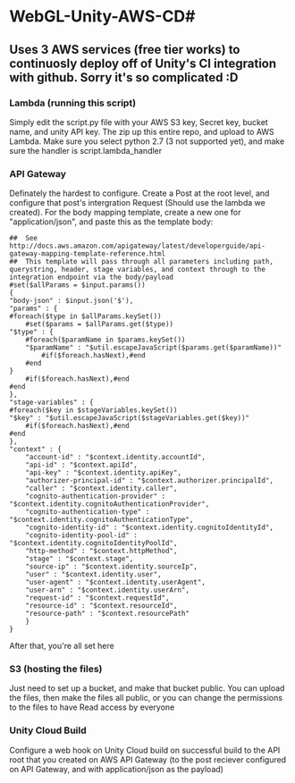 # WebGL-Unity-AWS-CD#
## Uses 3 AWS services (free tier works) to continuosly deploy off of Unity's CI integration with github. Sorry it's so complicated :D ##
### Lambda (running this script) ###
Simply edit the script.py file with your AWS S3 key, Secret key, bucket name, and unity API key. The zip up this entire repo, and upload to AWS Lambda. Make sure you select python 2.7 (3 not supported yet), and make sure the handler is script.lambda_handler
### API Gateway ###
Definately the hardest to configure. Create a Post at the root level, and configure that post's intergration Request (Should use the lambda we created). For the body mapping template, create a new one for "application/json", and paste this as the template body: 
```
##  See http://docs.aws.amazon.com/apigateway/latest/developerguide/api-gateway-mapping-template-reference.html
##  This template will pass through all parameters including path, querystring, header, stage variables, and context through to the integration endpoint via the body/payload
#set($allParams = $input.params())
{
"body-json" : $input.json('$'),
"params" : {
#foreach($type in $allParams.keySet())
    #set($params = $allParams.get($type))
"$type" : {
    #foreach($paramName in $params.keySet())
    "$paramName" : "$util.escapeJavaScript($params.get($paramName))"
        #if($foreach.hasNext),#end
    #end
}
    #if($foreach.hasNext),#end
#end
},
"stage-variables" : {
#foreach($key in $stageVariables.keySet())
"$key" : "$util.escapeJavaScript($stageVariables.get($key))"
    #if($foreach.hasNext),#end
#end
},
"context" : {
    "account-id" : "$context.identity.accountId",
    "api-id" : "$context.apiId",
    "api-key" : "$context.identity.apiKey",
    "authorizer-principal-id" : "$context.authorizer.principalId",
    "caller" : "$context.identity.caller",
    "cognito-authentication-provider" : "$context.identity.cognitoAuthenticationProvider",
    "cognito-authentication-type" : "$context.identity.cognitoAuthenticationType",
    "cognito-identity-id" : "$context.identity.cognitoIdentityId",
    "cognito-identity-pool-id" : "$context.identity.cognitoIdentityPoolId",
    "http-method" : "$context.httpMethod",
    "stage" : "$context.stage",
    "source-ip" : "$context.identity.sourceIp",
    "user" : "$context.identity.user",
    "user-agent" : "$context.identity.userAgent",
    "user-arn" : "$context.identity.userArn",
    "request-id" : "$context.requestId",
    "resource-id" : "$context.resourceId",
    "resource-path" : "$context.resourcePath"
    }
}
```
After that, you're all set here
### S3 (hosting the files) ### 
Just need to set up a bucket, and make that bucket public. You can upload the files, then make the files all public, or you can change the permissions to the files to have Read access by everyone
### Unity Cloud Build ### 
Configure a web hook on Unity Cloud build on successful build to the API root that you created on AWS API Gateway (to the post reciever configured on API Gateway, and with application/json as the payload)
